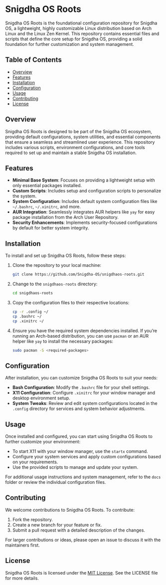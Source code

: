 # Snigdha OS Roots

Snigdha OS Roots is the foundational configuration repository for Snigdha OS, a lightweight, highly customizable Linux distribution based on Arch Linux and the Linux Zen Kernel. This repository contains essential files and scripts that define the core setup for Snigdha OS, providing a solid foundation for further customization and system management.

## Table of Contents

- [Overview](#overview)
- [Features](#features)
- [Installation](#installation)
- [Configuration](#configuration)
- [Usage](#usage)
- [Contributing](#contributing)
- [License](#license)

## Overview

Snigdha OS Roots is designed to be part of the Snigdha OS ecosystem, providing default configurations, system utilities, and essential components that ensure a seamless and streamlined user experience. This repository includes various scripts, environment configurations, and core tools required to set up and maintain a stable Snigdha OS installation.

## Features

- **Minimal Base System**: Focuses on providing a lightweight setup with only essential packages installed.
- **Custom Scripts**: Includes setup and configuration scripts to personalize the system.
- **System Configuration**: Includes default system configuration files like `~/.bashrc`, `~/.xinitrc`, and more.
- **AUR Integration**: Seamlessly integrates AUR helpers like `yay` for easy package installation from the Arch User Repository.
- **Security Enhancements**: Implements security-focused configurations by default for better system integrity.

## Installation

To install and set up Snigdha OS Roots, follow these steps:

1. Clone the repository to your local machine:
   ```bash
   git clone https://github.com/Snigdha-OS/snigdhaos-roots.git
   ```

2. Change to the `snigdhaos-roots` directory:
   ```bash
   cd snigdhaos-roots
   ```

3. Copy the configuration files to their respective locations:
   ```bash
   cp -r .config ~/
   cp .bashrc ~/
   cp .xinitrc ~/
   ```

4. Ensure you have the required system dependencies installed. If you’re running an Arch-based distribution, you can use `pacman` or an AUR helper like `yay` to install the necessary packages:
   ```bash
   sudo pacman -S <required-packages>
   ```

## Configuration

After installation, you can customize Snigdha OS Roots to suit your needs:

- **Bash Configuration**: Modify the `.bashrc` file for your shell settings.
- **X11 Configuration**: Configure `.xinitrc` for your window manager and desktop environment setup.
- **System Tweaks**: Review and edit system configurations located in the `.config` directory for services and system behavior adjustments.

## Usage

Once installed and configured, you can start using Snigdha OS Roots to further customize your environment:

- To start X11 with your window manager, use the `startx` command.
- Configure your system services and apply custom configurations based on your requirements.
- Use the provided scripts to manage and update your system.

For additional usage instructions and system management, refer to the `docs` folder or review the individual configuration files.

## Contributing

We welcome contributions to Snigdha OS Roots. To contribute:

1. Fork the repository.
2. Create a new branch for your feature or fix.
3. Submit a pull request with a detailed description of the changes.

For larger contributions or ideas, please open an issue to discuss it with the maintainers first.

## License

Snigdha OS Roots is licensed under the [MIT License](LICENSE). See the LICENSE file for more details.
